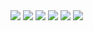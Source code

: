 <img src= https://blog.nettconn.net/hubfs/Imported%20sitepage%20images/giphy.gif >
<img src= https://i.pinimg.com/originals/1a/c4/2a/1ac42ab06045961f965cd246638e0b9f.gif >
<img src= https://cutewallpaper.org/21/3d-wallpaper-gif/3d-loop-by-Alexander-Gavrilov-on-Dribbble.gif >
<img src= https://steamuserimages-a.akamaihd.net/ugc/779606193191492986/AC6768B668CDCA9001D097BB3B50C8B1AA4ADEFA/ >
<img src= https://cutewallpaper.org/21/3d-wallpaper-gif/Hyperstars-3D-Screensaver-Live-Wallpaper-on-Make-a-GIF.gif >
<img src= https://cdn.dribbble.com/users/931696/screenshots/3185798/3d_loop.gif >
